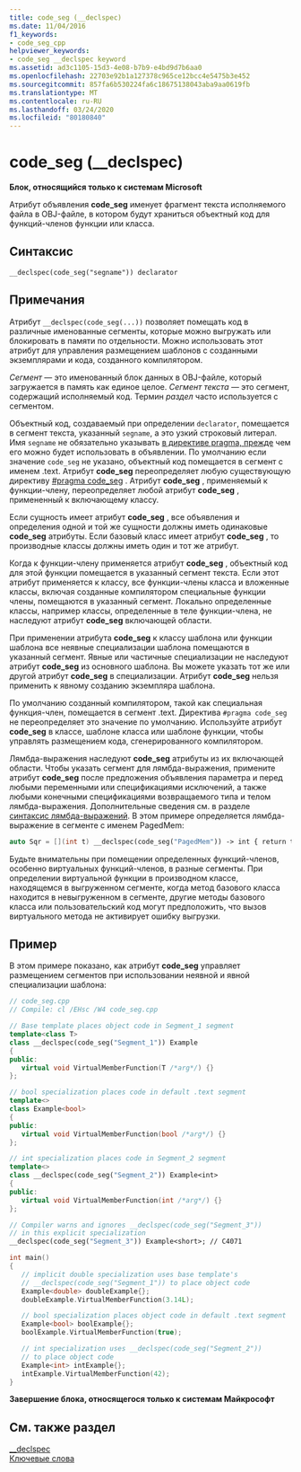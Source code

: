 ```yaml
---
title: code_seg (__declspec)
ms.date: 11/04/2016
f1_keywords:
- code_seg_cpp
helpviewer_keywords:
- code_seg __declspec keyword
ms.assetid: ad3c1105-15d3-4e08-b7b9-e4bd9d7b6aa0
ms.openlocfilehash: 22703e92b1a127378c965ce12bcc4e5475b3e452
ms.sourcegitcommit: 857fa6b530224fa6c18675138043aba9aa0619fb
ms.translationtype: MT
ms.contentlocale: ru-RU
ms.lasthandoff: 03/24/2020
ms.locfileid: "80180840"
---
```

# <a name="code_seg-__declspec"></a>code_seg (__declspec)

**Блок, относящийся только к системам Microsoft**

Атрибут объявления **code_seg** именует фрагмент текста исполняемого файла в OBJ-файле, в котором будут храниться объектный код для функций-членов функции или класса.

## <a name="syntax"></a>Синтаксис

```
__declspec(code_seg("segname")) declarator
```

## <a name="remarks"></a>Примечания

Атрибут `__declspec(code_seg(...))` позволяет помещать код в различные именованные сегменты, которые можно выгружать или блокировать в памяти по отдельности. Можно использовать этот атрибут для управления размещением шаблонов с созданными экземплярами и кода, созданного компилятором.

*Сегмент* — это именованный блок данных в OBJ-файле, который загружается в память как единое целое. *Сегмент текста* — это сегмент, содержащий исполняемый код. Термин *раздел* часто используется с сегментом.

Объектный код, создаваемый при определении `declarator`, помещается в сегмент текста, указанный `segname`, а это узкий строковый литерал. Имя `segname` не обязательно указывать [в директиве pragma, прежде](../preprocessor/section.md) чем его можно будет использовать в объявлении. По умолчанию если значение `code_seg` не указано, объектный код помещается в сегмент с именем .text. Атрибут **code_seg** переопределяет любую существующую директиву [#pragma code_seg](../preprocessor/code-seg.md) . Атрибут **code_seg** , применяемый к функции-члену, переопределяет любой атрибут **code_seg** , примененный к включающему классу.

Если сущность имеет атрибут **code_seg** , все объявления и определения одной и той же сущности должны иметь одинаковые **code_seg** атрибуты. Если базовый класс имеет атрибут **code_seg** , то производные классы должны иметь один и тот же атрибут.

Когда к функции-члену применяется атрибут **code_seg** , объектный код для этой функции помещается в указанный сегмент текста. Если этот атрибут применяется к классу, все функции-члены класса и вложенные классы, включая созданные компилятором специальные функции члены, помещаются в указанный сегмент. Локально определенные классы, например классы, определенные в теле функции-члена, не наследуют атрибут **code_seg** включающей области.

При применении атрибута **code_seg** к классу шаблона или функции шаблона все неявные специализации шаблона помещаются в указанный сегмент. Явные или частичные специализации не наследуют атрибут **code_seg** из основного шаблона. Вы можете указать тот же или другой атрибут **code_seg** в специализации. Атрибут **code_seg** нельзя применить к явному созданию экземпляра шаблона.

По умолчанию созданный компилятором, такой как специальная функция-член, помещается в сегмент .text. Директива `#pragma code_seg` не переопределяет это значение по умолчанию. Используйте атрибут **code_seg** в классе, шаблоне класса или шаблоне функции, чтобы управлять размещением кода, сгенерированного компилятором.

Лямбда-выражения наследуют **code_seg** атрибуты из их включающей области. Чтобы указать сегмент для лямбда-выражения, примените атрибут **code_seg** после предложения объявления параметра и перед любыми переменными или спецификациями исключений, а также любыми конечными спецификациями возвращаемого типа и телом лямбда-выражения. Дополнительные сведения см. в разделе [синтаксис лямбда-выражений](../cpp/lambda-expression-syntax.md). В этом примере определяется лямбда-выражение в сегменте с именем PagedMem:

```cpp
auto Sqr = [](int t) __declspec(code_seg("PagedMem")) -> int { return t*t; };
```

Будьте внимательны при помещении определенных функций-членов, особенно виртуальных функций-членов, в разные сегменты. При определении виртуальной функции в производном классе, находящемся в выгруженном сегменте, когда метод базового класса находится в невыгруженном в сегменте, другие методы базового класса или пользовательский код могут предположить, что вызов виртуального метода не активирует ошибку выгрузки.

## <a name="example"></a>Пример

В этом примере показано, как атрибут **code_seg** управляет размещением сегментов при использовании неявной и явной специализации шаблона:

```cpp
// code_seg.cpp
// Compile: cl /EHsc /W4 code_seg.cpp

// Base template places object code in Segment_1 segment
template<class T>
class __declspec(code_seg("Segment_1")) Example
{
public:
   virtual void VirtualMemberFunction(T /*arg*/) {}
};

// bool specialization places code in default .text segment
template<>
class Example<bool>
{
public:
   virtual void VirtualMemberFunction(bool /*arg*/) {}
};

// int specialization places code in Segment_2 segment
template<>
class __declspec(code_seg("Segment_2")) Example<int>
{
public:
   virtual void VirtualMemberFunction(int /*arg*/) {}
};

// Compiler warns and ignores __declspec(code_seg("Segment_3"))
// in this explicit specialization
__declspec(code_seg("Segment_3")) Example<short>; // C4071

int main()
{
   // implicit double specialization uses base template's
   // __declspec(code_seg("Segment_1")) to place object code
   Example<double> doubleExample{};
   doubleExample.VirtualMemberFunction(3.14L);

   // bool specialization places object code in default .text segment
   Example<bool> boolExample{};
   boolExample.VirtualMemberFunction(true);

   // int specialization uses __declspec(code_seg("Segment_2"))
   // to place object code
   Example<int> intExample{};
   intExample.VirtualMemberFunction(42);
}
```

**Завершение блока, относящегося только к системам Майкрософт**

## <a name="see-also"></a>См. также раздел

[__declspec](../cpp/declspec.md)<br/>
[Ключевые слова](../cpp/keywords-cpp.md)
